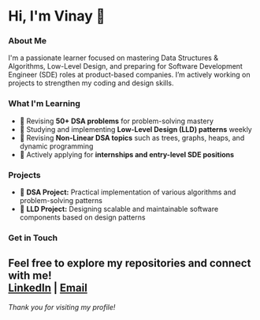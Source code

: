 # Hi, I'm Vinay 👋

### About Me
I'm a passionate learner focused on mastering Data Structures & Algorithms, Low-Level Design, and preparing for Software Development Engineer (SDE) roles at product-based companies. I’m actively working on projects to strengthen my coding and design skills.

### What I'm Learning
- 🔁 Revising **50+ DSA problems** for problem-solving mastery  
- 🧱 Studying and implementing **Low-Level Design (LLD) patterns** weekly  
- 🌲 Revising **Non-Linear DSA topics** such as trees, graphs, heaps, and dynamic programming  
- 💼 Actively applying for **internships and entry-level SDE positions**  

### Projects
- 🚀 **DSA Project:** Practical implementation of various algorithms and problem-solving patterns  
- 🚀 **LLD Project:** Designing scalable and maintainable software components based on design patterns  

### Get in Touch
Feel free to explore my repositories and connect with me!  
[LinkedIn](https://www.linkedin.com/in/vinaykandregula/) | [Email](vinaykandregula.180@gmail.com)
---

*Thank you for visiting my profile!*
